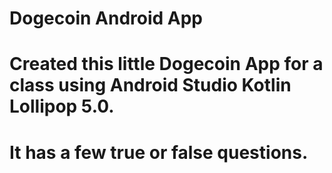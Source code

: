 # Dogecoin Android App
 # Created this little Dogecoin App for a class using Android Studio Kotlin Lollipop 5.0.
 # It has a few true or false questions. 
